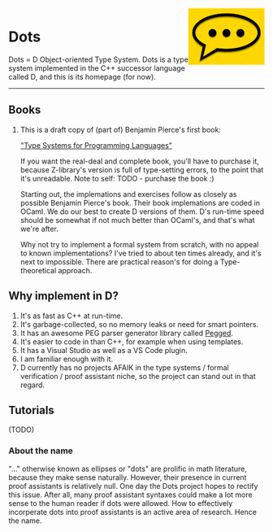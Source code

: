 <img width="150" align="right" src="img/comment-bubble-dots.png" />

# Dots
Dots = D Object-oriented Type System.   Dots is a type system implemented in the C++ successor language called D, and this is its homepage (for now).

---

## Books
1. This is a draft copy of (part of) Benjamin Pierce's first book:

   ["Type Systems for Programming Languages"](doc/pierce_book.pdf)
   
   If you want the real-deal and complete book, you'll have to purchase it,
   because Z-library's version is full of type-setting errors, to the point
   that it's unreadable.  Note to self: TODO - purchase the book :)
   
   Starting out, the implemations and exercises follow as closely as possible Benjamin Pierce's book.  Their book implemations are coded in OCaml.  We do our best to create D versions of them.  D's run-time speed should be somewhat if not much better than OCaml's, and that's what we're after.
   
   Why not try to implement a formal system from scratch, with no appeal to known implementations?  I've tried to about ten times already, and it's next to impossible.  There are practical reason's for doing a Type-theoretical approach.



## Why implement in D?
1. It's as fast as C++ at run-time.
2. It's garbage-collected, so no memory leaks or need for smart pointers.  
3. It has an awesome PEG parser generator library called [Pegged](https://github.com/PhilippeSigaud/Pegged).
4. It's easier to code in than C++, for example when using templates.
5. It has a Visual Studio as well as a VS Code plugin. 
6. I am familiar enough with it.
7. D currently has no projects AFAIK in the type systems / formal verification / proof assistant niche, so the project can stand out in that regard.


## Tutorials
(TODO)


### About the name
"..." otherwise known as ellipses or "dots" are prolific in math literature, because they make sense naturally.  However, their presence in current proof assistants is relatively null.  One day the Dots project hopes to rectify this issue.  After all, many proof assistant syntaxes could make a lot more sense to the human reader if dots were allowed.  How to effectively incorperate dots into proof assistants is an active area of research. Hence the name.  
